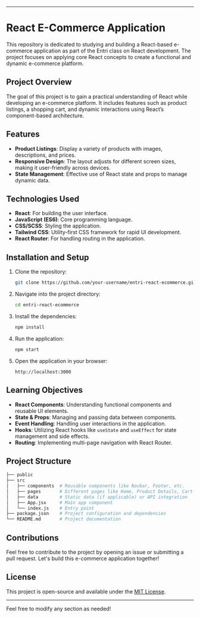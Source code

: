 
---

# React E-Commerce Application

This repository is dedicated to studying and building a React-based e-commerce application as part of the Entri class on React development. The project focuses on applying core React concepts to create a functional and dynamic e-commerce platform.

## Project Overview

The goal of this project is to gain a practical understanding of React while developing an e-commerce platform. It includes features such as product listings, a shopping cart, and dynamic interactions using React’s component-based architecture.

## Features

- **Product Listings**: Display a variety of products with images, descriptions, and prices.
- **Responsive Design**: The layout adjusts for different screen sizes, making it user-friendly across devices.
- **State Management**: Effective use of React state and props to manage dynamic data.
  
## Technologies Used

- **React**: For building the user interface.
- **JavaScript (ES6)**: Core programming language.
- **CSS/SCSS**: Styling the application.
- **Tailwind CSS**: Utility-first CSS framework for rapid UI development.
- **React Router**: For handling routing in the application.

## Installation and Setup

1. Clone the repository:
   ```bash
   git clone https://github.com/your-username/entri-react-ecommerce.git
   ```

2. Navigate into the project directory:
   ```bash
   cd entri-react-ecommerce
   ```

3. Install the dependencies:
   ```bash
   npm install
   ```

4. Run the application:
   ```bash
   npm start
   ```

5. Open the application in your browser:
   ```
   http://localhost:3000
   ```

## Learning Objectives

- **React Components**: Understanding functional components and reusable UI elements.
- **State & Props**: Managing and passing data between components.
- **Event Handling**: Handling user interactions in the application.
- **Hooks**: Utilizing React hooks like `useState` and `useEffect` for state management and side effects.
- **Routing**: Implementing multi-page navigation with React Router.

## Project Structure

```bash
├── public
├── src
│   ├── components  # Reusable components like Navbar, Footer, etc.
│   ├── pages       # Different pages like Home, Product Details, Cart
│   ├── data        # Static data (if applicable) or API integration
│   ├── App.jsx     # Main app component
│   └── index.js    # Entry point
├── package.json    # Project configuration and dependencies
└── README.md       # Project documentation
```

## Contributions

Feel free to contribute to the project by opening an issue or submitting a pull request. Let's build this e-commerce application together!

## License

This project is open-source and available under the [MIT License](LICENSE).

---

Feel free to modify any section as needed!
